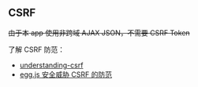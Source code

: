 
## CSRF

<s>由于本 app 使用非跨域 AJAX JSON，不需要 CSRF Token</s>

了解 CSRF 防范：

- [understanding-csrf](https://github.com/pillarjs/understanding-csrf)
- [egg.js 安全威胁 CSRF 的防范](https://eggjs.org/zh-cn/core/security.html#%E5%AE%89%E5%85%A8%E5%A8%81%E8%83%81-csrf-%E7%9A%84%E9%98%B2%E8%8C%83)
